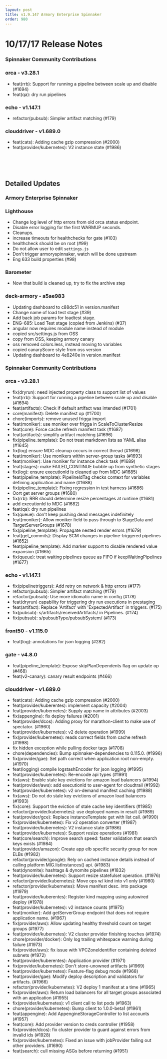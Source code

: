 ```yaml
---
layout: post
title: v1.9.147 Armory Enterprise Spinnaker
order: 980
---
```


# 10/17/17 Release Notes

###  Spinnaker Community Contributions
### orca - v3.28.1
 - feat(rrb): Support for running a pipeline between scale up and disable (#1694)
 - feat(qa): dry run pipelines

### echo - v1.147.1
 - refactor(pubsub): Simpler artifact matching (#179)

### clouddriver - v1.689.0
 - feat(cats): Adding cache gzip compression (#2000)
 - feat(provider/kubernetes): V2 instance state (#1986)

<br><br><br>
## Detailed Updates
### Armory Enterprise Spinnaker
### Lighthouse
 - Change log level of http errors from old orca status endpoint.
 - Disable error logging for the first WARMUP seconds.
 - Cleanups.
 - increase timeouts for healthchecks for gate (#103)
 - healthcheck should be on root (#99)
 - Do not allow user to edit `settings.js`
 - Don't trigger armoryspinnaker, watch will be done upstream
 - Eng 633 build properties (#98)

### Barometer
 - Now that build is cleaned up, try to fix the archive step

### deck-armory - a5ae983
 - Updating dashboard to c88dc51 in version.manifest
 - Change name of load test stage (#39)
 - Add back job params for loadtest stage.
 - ENG-685: Load Test stage (copied from Jenkins) (#37)
 - angular now requires module name instead of module
 - copied src/settings.js from OSS
 - copy from OSS, keeping armory canary
 - oss removed colors.less, instead moving to variables
 - copied canaryScore style from oss version
 - Updating dashboard to 4e8240e in version.manifest


###  Spinnaker Community Contributions
### orca - v3.28.1
 - fix(dryrun): need injected property class to support list of values
 - feat(rrb): Support for running a pipeline between scale up and disable (#1694)
 - feat(artifacts): Check if default artifact was intended (#1701)
 - core(manifest): Delete manifest op (#1700)
 - chore(imports): remove unused frigga import
 - feat(moniker): use moniker over frigga in ScaleToClusterResize
 - feat(core): Force cache refresh manifest task (#1687)
 - feat(artifacts): simplify artifact matching (#1696)
 - fix(pipeline_template): Do not treat markdown lists as YAML alias (#1645)
 - fix(log) ensure MDC cleanup occurs in correct thread (#1698)
 - feat(moniker): Use monikers within server-group tasks (#1693)
 - feat(moniker): Use moniker for instance check task (#1689)
 - feat(stages): make FAILED_CONTINUE bubble up from synthetic stages
 - fix(log): ensure executionId is cleaned up from MDC (#1685)
 - feat(pipeline_template): PipelineIdTag checks context for variables defining application and name (#1688)
 - fix(pipeline_template): Fixing regression in test harness (#1686)
 - Oort get server groups (#1680)
 - fix(rrb): RRB should determine resize percentages at runtime (#1681)
 - add executionId to MDC (#1682)
 - feat(qa): dry run pipelines
 - fix(queue): don't keep pushing dead messages indefinitely
 - feat(moniker): Allow moniker field to pass through to StageData and TargetServerGroups (#1678)
 - fix(pipeline_template): Propagate nested render errors (#1679)
 - feat(get_commits): Display SCM changes in pipeline-triggered pipelines (#1652)
 - feat(pipeline_template): Add marker support to disable rendered value expansion (#1665)
 - fix(queue): treat waiting pipelines queue as FIFO if keepWaitingPipelines (#1677)

### echo - v1.147.1
 - fix(pipelinetriggers): Add retry on network & http errors (#177)
 - refactor(pubsub): Simpler artifact matching (#179)
 - refactor(pubsub): Use more idiomatic name in config (#178)
 - feat(dryrun) capability for triggering dry run executions in prestaging
 - feat(artifact): Replace 'Artifact' with 'ExpectedArtifact' in triggers. (#175)
 - fix(pubsub): s/artifacts/receivedArtifacts/ in Pipelines. (#174)
 - fix(pubsub): s/pubsubType/pubsubSystem/ (#173)

### front50 - v1.115.0
 - feat(log): annotations for json logging (#282)

### gate - v4.8.0
 - feat(pipeline_template): Expose skipPlanDependents flag on update op (#468)
 - feat(v2-canary): canary result endpoints (#466)

### clouddriver - v1.689.0
 - feat(cats): Adding cache gzip compression (#2000)
 - feat(provider/kuberentes): implement capacity (#2004)
 - feat(provider/kubernetes): Supply app name in attributes (#2003)
 - fix(appengine): fix deploy failures (#2001)
 - feat(provider/dcos): Adding proxy for marathon-client to make use of spectator. (#1960)
 - feat(provider/kubernetes): v2 delete operation (#1999)
 - fix(provider/kubernetes): reads correct fields from cache refresh (#1998)
 - fix hidden exception while pulling docker tags (#1708)
 - chore(dependencies): Bump spinnaker-dependencies to 0.115.0. (#1996)
 - fix(provider/gae): Set path correct when application root non-empty. (#1970)
 - feat(logging) compile logstashEncoder for json logging (#1995)
 - feat(provider/kubernetes): Re-encode api types (#1991)
 - fix(aws): Enable stale key evictions for amazon load balancers (#1994)
 - feat(provider/aws): add executionId to user-agent for cloudtrail (#1992)
 - feat(provider/kubernetes): v2 on-demand manifest caching (#1988)
 - fix(aws): Do not do stale key evictions of amazon load balancers (#1993)
 - fix(core): Support the eviction of stale cache key identifiers (#1985)
 - refactor(provider/kubernetes): use deployed names in result (#1989)
 - feat(provider/gce): Replace instanceTemplate get with list call. (#1990)
 - fix(provider/kubernetes): Fix v2 operation converter (#1987)
 - feat(provider/kubernetes): V2 instance state (#1986)
 - feat(provider/kubernetes): Support resize operations (#1981)
 - feat(core/search): Improve search speed: faster validation that search keys exists (#1984)
 - feat(provider/amazon): Create app elb specific security group for new ELBs (#1982)
 - refactor(provider/google): Rely on cached instance details instead of calling platform MIG.listInstances() api. (#1983)
 - feat(dynomite): hashtags & dynomite pipelines (#1832)
 - feat(provider/kubernetes): Support resize statefulset operation. (#1976)
 - refactor(provider/kubernetes): Move ops w/ kind into v1 only (#1980)
 - refactor(provider/kubernetes): Move manifest desc. into package (#1979)
 - feat(provider/kuberentes): Register kind mapping using autowired deploy (#1978)
 - feat(provider/kubernetes): v2 instance counts (#1975)
 - feat(moniker): Add getServerGroup endpoint that does not require application name. (#1967)
 - fix(provider/aws): Allow updating healthy threshold count on target groups (#1977)
 - feat(provider/kubernetes): V2 cluster provider finishing touches (#1974)
 - chore(provider/docker): Only log trailing whitespace warning during failure (#1973)
 - fix(provider/aws): fix issue with VPCZoneIdentifier containing deleted subnets (#1972)
 - feat(provider/kuberentes): Application provider (#1971)
 - fix(provider/kubernetes): Don't store-unowned artifacts (#1969)
 - feat(provider/kubernetes): Feature-flag debug mode (#1968)
 - feat(provider/gae): Modify deploy description and validators for artifacts. (#1966)
 - refactor(provider/kubernetes): V2 deploy 1 manifest at a time (#1965)
 - fix(provider/aws): Return load balancers for all target groups associated with an application (#1955)
 - fix(provider/kubernetes): v1 client call to list pods (#1963)
 - chore(provider/kubernetes): Bump client to 1.0.0-beta1 (#1961)
 - feat(appengine): Add AppengineStorageController to list accounts (#1957)
 - feat(core): Add provider version to creds controller (#1958)
 - fix(provider/dcos): fix cluster provider to guard against errors from invalid ids (#1928)
 - fix(provider/kubernetes): Fixed an issue with jobProvider failing out other providers. (#1690)
 - feat(search): cull missing ASGs before returning (#1951)
